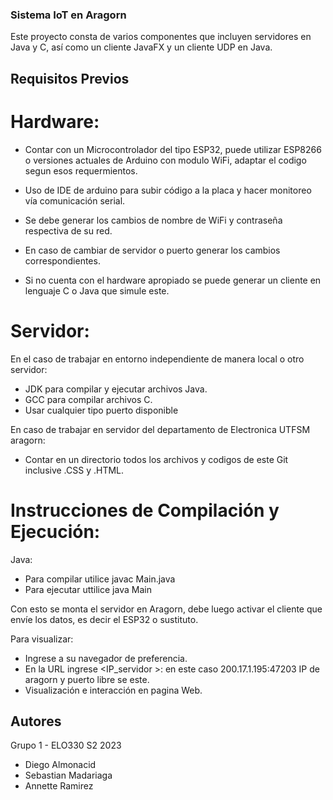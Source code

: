### Sistema IoT en Aragorn

Este proyecto consta de varios componentes que incluyen servidores en Java y C, así como un cliente JavaFX y un cliente UDP en Java.

## Requisitos Previos

# Hardware:

- Contar con un Microcontrolador del tipo ESP32, puede utilizar ESP8266 o versiones actuales de Arduino con modulo WiFi, adaptar el codigo segun esos requermientos.
- Uso de IDE de arduino para subir código a la placa y hacer monitoreo vía comunicación serial.
- Se debe generar los cambios de nombre de WiFi y contraseña respectiva de su red.
- En caso de cambiar de servidor o puerto generar los cambios correspondientes.

- Si no cuenta con el hardware apropiado se puede generar un cliente en lenguaje C o Java que simule este.

# Servidor:
En el caso de trabajar en entorno independiente de manera local o otro servidor:
- JDK para compilar y ejecutar archivos Java.
- GCC para compilar archivos C.
- Usar cualquier tipo puerto disponible

En caso de trabajar en servidor del departamento de Electronica UTFSM aragorn:
- Contar en un directorio todos los archivos y codigos de este Git inclusive .CSS y .HTML.

# Instrucciones de Compilación y Ejecución:
Java:
- Para compilar utilice javac Main.java
- Para ejecutar uttilice java Main

Con esto se monta el servidor en Aragorn, debe luego activar el cliente que envíe los datos, es decir el ESP32 o sustituto.

Para visualizar:
- Ingrese a su navegador de preferencia.
- En la URL ingrese <IP_servidor >: <Puerto utilizado> en este caso 200.17.1.195:47203 IP de aragorn y puerto libre se este.
- Visualización e interacción en pagina Web.

## Autores
Grupo 1 - ELO330 S2 2023
- Diego Almonacid
- Sebastian Madariaga
- Annette Ramirez

